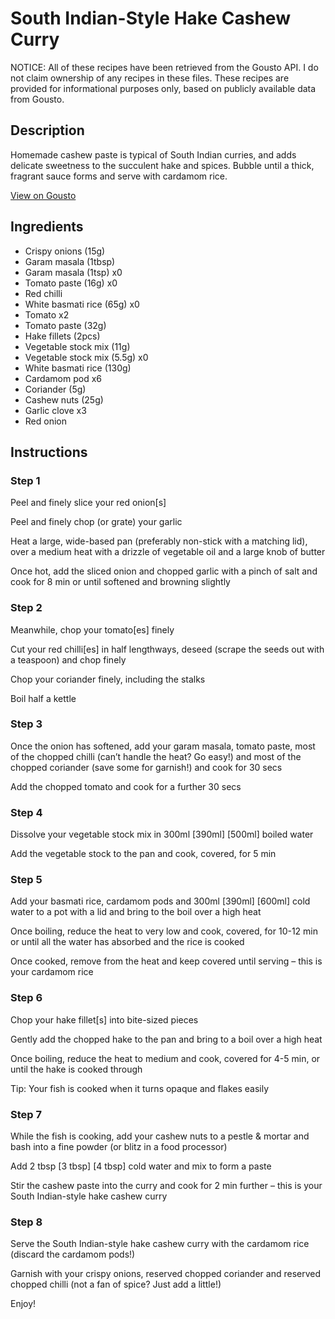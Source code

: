 # South Indian-Style Hake Cashew Curry

NOTICE: All of these recipes have been retrieved from the Gousto API. I do not claim ownership of any recipes in these files. These recipes are provided for informational purposes only, based on publicly available data from Gousto.

## Description

Homemade cashew paste is typical of South Indian curries, and adds delicate sweetness to the succulent hake and spices. Bubble until a thick, fragrant sauce forms and serve with cardamom rice.

[View on Gousto](https://www.gousto.co.uk/recipes/cookbook/south-indian-style-hake-cashew-curry-with-cardamom-rice)

## Ingredients

- Crispy onions (15g)
- Garam masala (1tbsp)
- Garam masala (1tsp) x0
- Tomato paste (16g) x0
- Red chilli
- White basmati rice (65g) x0
- Tomato x2
- Tomato paste (32g)
- Hake fillets (2pcs)
- Vegetable stock mix (11g)
- Vegetable stock mix (5.5g) x0
- White basmati rice (130g)
- Cardamom pod x6
- Coriander (5g)
- Cashew nuts (25g)
- Garlic clove x3
- Red onion

## Instructions


### Step 1

Peel and finely slice your red onion[s]

Peel and finely chop (or grate) your garlic

Heat a large, wide-based pan (preferably non-stick with a matching lid), over a medium heat with a drizzle of vegetable oil and a large knob of butter

Once hot, add the sliced onion and chopped garlic with a pinch of salt and cook for 8 min or until softened and browning slightly


### Step 2

Meanwhile, chop your tomato[es] finely

Cut your red chilli[es] in half lengthways, deseed (scrape the seeds out with a teaspoon) and chop finely

Chop your coriander finely, including the stalks

Boil half a kettle


### Step 3

Once the onion has softened, add your garam masala, tomato paste, most of the chopped chilli (can’t handle the heat? Go easy!) and most of the chopped coriander (save some for garnish!) and cook for 30 secs

Add the chopped tomato and cook for a further 30 secs


### Step 4

Dissolve your vegetable stock mix in 300ml <span class="text-purple">[390ml]</span> <span class="text-danger">[500ml]</span> boiled water

Add the vegetable stock to the pan and cook, covered, for 5 min


### Step 5

Add your basmati rice, cardamom pods and 300ml <span class="text-purple">[390ml]</span> <span class="text-danger">[600ml] </span>cold water to a pot with a lid and bring to the boil over a high heat

Once boiling, reduce the heat to very low and cook, covered, for 10-12 min or until all the water has absorbed and the rice is cooked

Once cooked, remove from the heat and keep covered until serving – this is your cardamom rice


### Step 6

Chop your hake fillet[s] into bite-sized pieces

Gently add the chopped hake to the pan and bring to a boil over a high heat

Once boiling, reduce the heat to medium and cook, covered for 4-5 min, or until the hake is cooked through

Tip: Your fish is cooked when it turns opaque and flakes easily


### Step 7

While the fish is cooking, add your cashew nuts to a pestle & mortar and bash into a fine powder (or blitz in a food processor)

Add 2 tbsp <span class="text-purple">[3 tbsp]</span> <span class="text-danger">[4 tbsp]</span> cold water and mix to form a paste

Stir the cashew paste into the curry and cook for 2 min further – this is your South Indian-style hake cashew curry

### Step 8

Serve the South Indian-style hake cashew curry with the cardamom rice (discard the cardamom pods!)

Garnish with your crispy onions, reserved chopped coriander and reserved chopped chilli (not a fan of spice? Just add a little!)

Enjoy!

